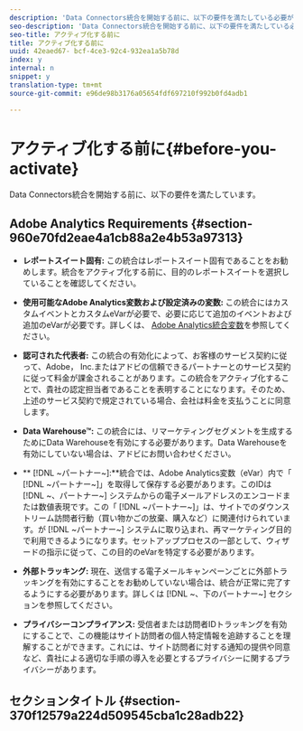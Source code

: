 ```yaml
---
description: 'Data Connectors統合を開始する前に、以下の要件を満たしている必要があります '
seo-description: 'Data Connectors統合を開始する前に、以下の要件を満たしている必要があります '
seo-title: アクティブ化する前に
title: アクティブ化する前に
uuid: 42eaed67- bcf-4ce3-92c4-932ea1a5b78d
index: y
internal: n
snippet: y
translation-type: tm+mt
source-git-commit: e96de98b3176a05654fdf697210f992b0fd4adb1

---
```



# アクティブ化する前に{#before-you-activate}

Data Connectors統合を開始する前に、以下の要件を満たしています。

## Adobe Analytics Requirements {#section-960e70fd2eae4a1cb88a2e4b53a97313}

* **レポートスイート固有:** この統合はレポートスイート固有であることをお勧めします。統合をアクティブ化する前に、目的のレポートスイートを選択していることを確認してください。
* **使用可能なAdobe Analytics変数および設定済みの変数:** この統合にはカスタムイベントとカスタムeVarが必要で、必要に応じて追加のイベントおよび追加のeVarが必要です。詳しくは、 [Adobe Analytics統合変数](../../neolane-overview/neolane-requirements/neolane-variables.md#concept-8ebd2bde4a1c4b0aad2987e050ffbbfc)を参照してください。

* **認可された代表者:** この統合の有効化によって、お客様のサービス契約に従って、Adobe， Inc.またはアドビの信頼できるパートナーとのサービス契約に従って料金が課金されることがあります。この統合をアクティブ化することで、貴社の認定担当者であることを表明することになります。そのため、上述のサービス契約で規定されている場合、会社は料金を支払うことに同意します。
* **Data Warehouse™:** この統合には、リマーケティングセグメントを生成するためにData Warehouseを有効にする必要があります。Data Warehouseを有効にしていない場合は、アドビにお問い合わせください。
* ** [!DNL ~パートナー~]:**統合では、Adobe Analytics変数（eVar）内で「 [!DNL ~パートナー~]」を取得して保存する必要があります。このIDは [!DNL ~、パートナー~] システムからの電子メールアドレスのエンコードまたは数値表現です。この「 [!DNL ~パートナー~]」は、サイトでのダウンストリーム訪問者行動（買い物かごの放棄、購入など）に関連付けられています。が [!DNL ~パートナー~] システムに取り込まれ、再マーケティング目的で利用できるようになります。セットアッププロセスの一部として、ウィザードの指示に従って、この目的のeVarを特定する必要があります。
* **外部トラッキング:** 現在、送信する電子メールキャンペーンごとに外部トラッキングを有効にすることをお勧めしていない場合は、統合が正常に完了するようにする必要があります。詳しくは [!DNL ~、下のパートナー~] セクションを参照してください。
* **プライバシーコンプライアンス:** 受信者または訪問者IDトラッキングを有効にすることで、この機能はサイト訪問者の個人特定情報を追跡することを理解することができます。これには、サイト訪問者に対する通知の提供や同意など、貴社による適切な手順の導入を必要とするプライバシーに関するプライバシーがあります。

## セクションタイトル {#section-370f12579a224d509545cba1c28adb22}

